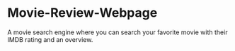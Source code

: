 # Movie-Review-Webpage
A movie search engine where you can search your favorite movie with their IMDB rating and an overview.
